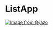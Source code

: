# ListApp
[![Image from Gyazo](https://i.gyazo.com/bfb3ebbeaed6cb1d4ba518436f5feac8.png)](https://gyazo.com/bfb3ebbeaed6cb1d4ba518436f5feac8)
